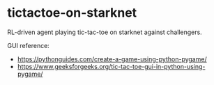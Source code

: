 # tictactoe-on-starknet
RL-driven agent playing tic-tac-toe on starknet against challengers.

GUI reference:
- https://pythonguides.com/create-a-game-using-python-pygame/
- https://www.geeksforgeeks.org/tic-tac-toe-gui-in-python-using-pygame/

